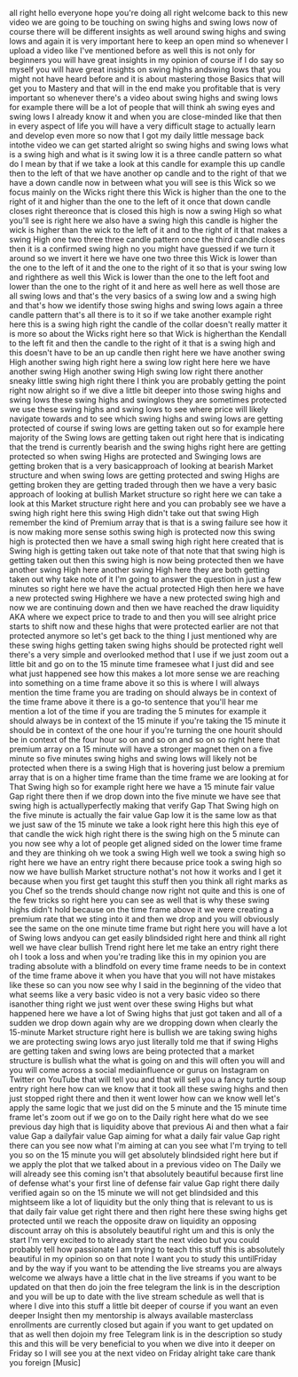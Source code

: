 all right hello everyone hope you're doing all right welcome back to this new video we are going to be touching on swing highs and swing lows now of course there will be different insights as well around swing highs and swing lows and again it is very important here to keep an open mind so whenever I upload a video like I've mentioned before as well this is not only for beginners you will have great insights in my opinion of course if I do say so myself you will have great insights on swing highs andswing lows that you might not have heard before and it is about mastering those Basics that will get you to Mastery and that will in the end make you profitable that is very important so whenever there's a video about swing highs and swing lows for example there will be a lot of people that will think ah swing eyes and swing lows I already know it and when you are close-minded like that then in every aspect of life you will have a very difficult stage to actually learn and develop even more so now that I got my daily little message back intothe video we can get started alright so swing highs and swing lows what is a swing high and what is it swing low it is a three candle pattern so what do I mean by that if we take a look at this candle for example this up candle then to the left of that we have another op candle and to the right of that we have a down candle now in between what you will see is this Wick so we focus mainly on the Wicks right there this Wick is higher than the one to the right of it and higher than the one to the left of it once that down candle closes right thereonce that is closed this high is now a swing High so what you'll see is right here we also have a swing high this candle is higher the wick is higher than the wick to the left of it and to the right of it that makes a swing High one two three three candle pattern once the third candle closes then it is a confirmed swing high no you might have guessed if we turn it around so we invert it here we have one two three this Wick is lower than the one to the left of it and the one to the right of it so that is your swing low and righthere as well this Wick is lower than the one to the left foot and lower than the one to the right of it and here as well here as well those are all swing lows and that's the very basics of a swing low and a swing high and that's how we identify those swing highs and swing lows again a three candle pattern that's all there is to it so if we take another example right here this is a swing high right the candle of the collar doesn't really matter it is more so about the Wicks right here so that Wick is higherthan the Kendall to the left fit and then the candle to the right of it that is a swing high and this doesn't have to be an up candle then right here we have another swing High another swing high right here a swing low right here here we have another swing High another swing High swing low right there another sneaky little swing high right there I think you are probably getting the point right now alright so if we dive a little bit deeper into those swing highs and swing lows these swing highs and swinglows they are sometimes protected we use these swing highs and swing lows to see where price will likely navigate towards and to see which swing highs and swing lows are getting protected of course if swing lows are getting taken out so for example here majority of the Swing lows are getting taken out right here that is indicating that the trend is currently bearish and the swing highs right here are getting protected so when swing Highs are protected and Swinging lows are getting broken that is a very basicapproach of looking at bearish Market structure and when swing lows are getting protected and swing Highs are getting broken they are getting traded through then we have a very basic approach of looking at bullish Market structure so right here we can take a look at this Market structure right here and you can probably see we have a swing high right here this swing High didn't take out that swing High remember the kind of Premium array that is that is a swing failure see how it is now making more sense sothis swing high is protected now this swing high is protected then we have a small swing high right here created that is Swing high is getting taken out take note of that note that that swing high is getting taken out then this swing high is now being protected then we have another swing High here another swing High here they are both getting taken out why take note of it I'm going to answer the question in just a few minutes so right here we have the actual protected High then here we have a new protected swing Highhere we have a new protected swing high and now we are continuing down and then we have reached the draw liquidity AKA where we expect price to trade to and then you will see alright price starts to shift now and these highs that were protected earlier are not that protected anymore so let's get back to the thing I just mentioned why are these swing highs getting taken swing highs should be protected right well there's a very simple and overlooked method that I use if we just zoom out a little bit and go on to the 15 minute time framesee what I just did and see what just happened see how this makes a lot more sense we are reaching into something on a time frame above it so this is where I will always mention the time frame you are trading on should always be in context of the time frame above it there is a go-to sentence that you'll hear me mention a lot of the time if you are trading the 5 minutes for example it should always be in context of the 15 minute if you're taking the 15 minute it should be in context of the one hour if you're turning the one hourit should be in context of the four hour so on and so on and so on so right here that premium array on a 15 minute will have a stronger magnet then on a five minute so five minutes swing highs and swing lows will likely not be protected when there is a swing High that is hovering just below a premium array that is on a higher time frame than the time frame we are looking at for That Swing high so for example right here we have a 15 minute fair value Gap right there then if we drop down into the five minute we have see that swing high is actuallyperfectly making that verify Gap That Swing high on the five minute is actually the fair value Gap low it is the same low as that we just saw of the 15 minute we take a look right here this high this eye of that candle the wick high right there is the swing high on the 5 minute can you now see why a lot of people get aligned sided on the lower time frame and they are thinking oh we took a swing High well we took a swing high so right here we have an entry right there because price took a swing high so now we have bullish Market structure nothat's not how it works and I get it because when you first get taught this stuff then you think all right marks as you Chef so the trends should change now right not quite and this is one of the few tricks so right here you can see as well that is why these swing highs didn't hold because on the time frame above it we were creating a premium rate that we sting into it and then we drop and you will obviously see the same on the one minute time frame but right here you will have a lot of Swing lows andyou can get easily blindsided right here and think all right well we have clear bullish Trend right here let me take an entry right there oh I took a loss and when you're trading like this in my opinion you are trading absolute with a blindfold on every time frame needs to be in context of the time frame above it when you have that you will not have mistakes like these so can you now see why I said in the beginning of the video that what seems like a very basic video is not a very basic video so there isanother thing right we just went over these swing Highs but what happened here we have a lot of Swing highs that just got taken and all of a sudden we drop down again why are we dropping down when clearly the 15-minute Market structure right here is bullish we are taking swing highs we are protecting swing lows aryo just literally told me that if swing Highs are getting taken and swing lows are being protected that a market structure is bullish what the what is going on and this will often you will and you will come across a social mediainfluence or gurus on Instagram on Twitter on YouTube that will tell you and that will sell you a fancy turtle soup entry right here how can we know that it took all these swing highs and then just stopped right there and then it went lower how can we know well let's apply the same logic that we just did on the 5 minute and the 15 minute time frame let's zoom out if we go on to the Daily right here what do we see previous day high that is liquidity above that previous Ai and then what a fair value Gap a dailyfair value Gap aiming for what a daily fair value Gap right there can you see now what I'm aiming at can you see what I'm trying to tell you so on the 15 minute you will get absolutely blindsided right here but if we apply the plot that we talked about in a previous video on The Daily we will already see this coming isn't that absolutely beautiful because first line of defense what's your first line of defense fair value Gap right there daily verified again so on the 15 minute we will not get blindsided and this mightseem like a lot of liquidity but the only thing that is relevant to us is that daily fair value get right there and then right here these swing highs get protected until we reach the opposite draw on liquidity an opposing discount array oh this is absolutely beautiful right um and this is only the start I'm very excited to to already start the next video but you could probably tell how passionate I am trying to teach this stuff this is absolutely beautiful in my opinion so on that note I want you to study this untilFriday and by the way if you want to be attending the live streams you are always welcome we always have a little chat in the live streams if you want to be updated on that then do join the free telegram the link is in the description and you will be up to date with the live stream schedule as well that is where I dive into this stuff a little bit deeper of course if you want an even deeper Insight then my mentorship is always available masterclass enrollments are currently closed but again if you want to get updated on that as well then dojoin my free Telegram link is in the description so study this and this will be very beneficial to you when we dive into it deeper on Friday so I will see you at the next video on Friday alright take care thank you foreign [Music]